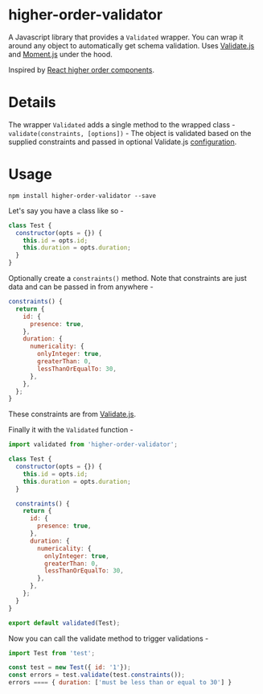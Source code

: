 # higher-order-validator

A Javascript library that provides a `Validated` wrapper. You can wrap it around any object to automatically
get schema validation. Uses [Validate.js](http://validatejs.org/) and [Moment.js](http://momentjs.com/) under the hood.

Inspired by [React higher order components](https://gist.github.com/sebmarkbage/ef0bf1f338a7182b6775).

# Details

The wrapper `Validated` adds a single method to the wrapped class -
 `validate(constraints, [options])` - The object is validated based on the supplied constraints and passed in optional Validate.js [configuration](http://validatejs.org/#validate).

# Usage

`npm install higher-order-validator --save`

Let's say you have a class like so -

```javascript
class Test {
  constructor(opts = {}) {
    this.id = opts.id;
    this.duration = opts.duration;
  }
}
```

Optionally create a `constraints()` method. Note that constraints are just data and can be passed in from anywhere -

```javascript
constraints() {
  return {
    id: {
      presence: true,
    },
    duration: {
      numericality: {
        onlyInteger: true,
        greaterThan: 0,
        lessThanOrEqualTo: 30,
      },
    },
  };
}
```
These constraints are from [Validate.js](http://validatejs.org/).

Finally it with the `Validated` function -

```javascript
import validated from 'higher-order-validator';

class Test {
  constructor(opts = {}) {
    this.id = opts.id;
    this.duration = opts.duration;
  }

  constraints() {
    return {
      id: {
        presence: true,
      },
      duration: {
        numericality: {
          onlyInteger: true,
          greaterThan: 0,
          lessThanOrEqualTo: 30,
        },
      },
    };
  }
}

export default validated(Test);
```

Now you can call the validate method to trigger validations -

```javascript
import Test from 'test';

const test = new Test({ id: '1'});
const errors = test.validate(test.constraints());
errors ==== { duration: ['must be less than or equal to 30'] }
```
